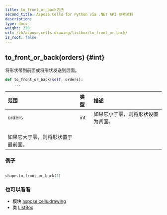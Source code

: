 ```yaml
---
title: to_front_or_back方法
second_title: Aspose.Cells for Python via .NET API 参考资料
description:
type: docs
weight: 220
url: /zh/aspose.cells.drawing/listbox/to_front_or_back/
is_root: false
---
```

##  to_front_or_back(orders) {#int}
将形状带到前面或将形状发送到后面。



```python
def to_front_or_back(self, orders):
    ...
```


|范围|类型|描述|
| :- | :- | :- |
| orders | int |如果它小于零，则将形状设置为背面。<br/>如果它大于零，则将形状置于最前面。|

### 例子

```python

shape.to_front_or_back(2)

```



### 也可以看看
* 模块 [aspose.cells.drawing](../../)
* 类 [ListBox](/cells/python-net/zh/aspose.cells.drawing/listbox)
